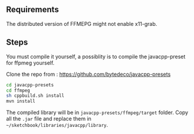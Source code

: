 ## Requirements

The distributed version of FFMEPG might not enable x11-grab. 

## Steps

You must compile it yourself, a possiblity is to compile the javacpp-preset for ffpmeg yourself. 

Clone the repo from : https://github.com/bytedeco/javacpp-presets

``` bash
cd javacpp-presets
cd ffmpeg
sh cppbuild.sh install
mvn install 
```

The compiled library will be in `javacpp-presets/ffmpeg/target` folder. Copy all the `.jar` file and replace them in `~/sketchbook/libraries/javacpp/library`. 
